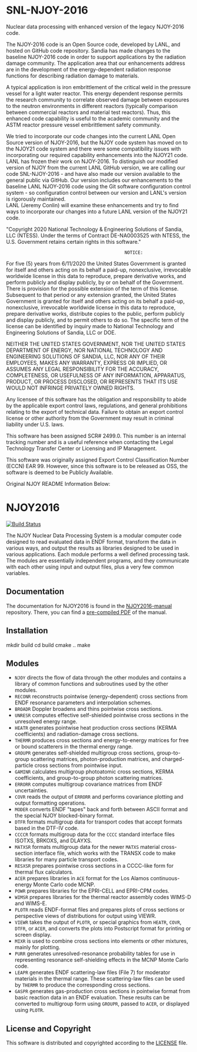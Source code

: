 # SNL-NJOY-2016
Nuclear data processing with enhanced version of the legacy NJOY-2016 code.

The NJOY-2016 code is an Open Source code, developed by LANL, and hosted on GitHub code repository. 
Sandia has made changes to the baseline NJOY-2016 code in order to support applications by the 
radiation damage community. The application area that our enhancements address are in the development 
of the energy-dependent radiation response functions for describing radiation damage to materials. 

A typical application is iron embrittlement of the critical weld in the pressure vessel for a light 
water reactor. This energy dependent response permits the research community to correlate observed 
damage between exposures to the neutron environments in different reactors (typically comparison 
between commercial reactors and material test reactors). Thus, this enhanced code capability is 
useful to the academic community and the ASTM reactor pressure vessel embrittlement safety community. 

We tried to incorporate our code changes into the current LANL Open Source version of NJOY-2016, but the 
NJOY code system has moved on to the NJOY21 code system and there were some compatibility issues with 
incorporating our required capability enhancements into the NJOY21 code.  LANL has frozen their work on NJOY-2016. 
To distinguish our modified version of NJOY from the current LANL GitHub version, we are calling our code 
SNL-NJOY-2016 - and have also made our version available to the general public via GitHub. 
Our version includes our enhancements to the baseline LANL NJOY-2016 code using the Git software configuration 
control system - so configuration control between our version and LANL's version is rigorously maintained.  
LANL (Jeremy Conlin) will examine these enhancements and try to find ways to incorporate our changes 
into a future LANL version of the NJOY21 code. 

"Copyright 2020 National Technology & Engineering Solutions of Sandia, LLC (NTESS). Under the terms of 
Contract DE-NA0003525 with NTESS, the U.S. Government retains certain rights in this software."


                                                 NOTICE:

For five (5) years from 6/11/2020 the United States Government is granted for itself and others acting on its 
behalf a paid-up, nonexclusive, irrevocable worldwide license in this data to reproduce, prepare derivative works, 
and perform publicly and display publicly, by or on behalf of the Government. There is provision for the possible 
extension of the term of this license. Subsequent to that period or any extension granted, the United States Government 
is granted for itself and others acting on its behalf a paid-up, nonexclusive, irrevocable worldwide license in this 
data to reproduce, prepare derivative works, distribute copies to the public, perform publicly and display publicly, 
and to permit others to do so. The specific term of the license can be identified by inquiry made to National Technology 
and Engineering Solutions of Sandia, LLC or DOE.
 
NEITHER THE UNITED STATES GOVERNMENT, NOR THE UNITED STATES DEPARTMENT OF ENERGY, NOR NATIONAL TECHNOLOGY AND ENGINEERING 
SOLUTIONS OF SANDIA, LLC, NOR ANY OF THEIR EMPLOYEES, MAKES ANY WARRANTY, EXPRESS OR IMPLIED, OR ASSUMES ANY LEGAL 
RESPONSIBILITY FOR THE ACCURACY, COMPLETENESS, OR USEFULNESS OF ANY INFORMATION, APPARATUS, PRODUCT, OR PROCESS DISCLOSED, 
OR REPRESENTS THAT ITS USE WOULD NOT INFRINGE PRIVATELY OWNED RIGHTS.
 
Any licensee of this software has the obligation and responsibility to abide by the applicable export control laws, 
regulations, and general prohibitions relating to the export of technical data. Failure to obtain an export control 
license or other authority from the Government may result in criminal liability under U.S. laws.

This software has been assigned SCR# 2499.0. This number is an internal tracking number and is a useful reference 
when contacting the Legal Technology Transfer Center or Licensing and IP Management. 

This software was originally assigned Export Control Classification Number (ECCN) EAR 99. However, since this software 
is to be released as OSS, the software is deemed to be Publicly Available. 

Original NJOY README Information Below:

# NJOY2016
[![Build Status](https://travis-ci.org/njoy/NJOY2016.svg?branch=master)](https://travis-ci.org/njoy/NJOY2016)

 The NJOY Nuclear Data Processing System is a modular computer code designed to read evaluated data in ENDF format, transform the data in various ways, and output the results as libraries designed to be used in various applications. Each module performs a well defined processing task. The modules are essentially independent programs, and they communicate with each other using input and output files, plus a very few common variables.

## Documentation
The documentation for NJOY2016 is found in the [NJOY2016-manual](https://github.com/njoy/NJOY2016-manual) repository. There, you can find a [pre-compiled PDF](https://github.com/njoy/NJOY2016-manual/raw/master/njoy16.pdf) of the manual.

## Installation
mkdir build
cd build
cmake ..
make

## Modules
+  `NJOY` directs the flow of data through the other modules and contains a library of common functions and subroutines used by the other modules.
+  `RECONR` reconstructs pointwise (energy-dependent) cross sections from ENDF resonance parameters and interpolation schemes.
+  `BROADR` Doppler broadens and thins pointwise cross sections.
+  `UNRESR` computes effective self-shielded pointwise cross sections in the unresolved energy range.
+  `HEATR` generates pointwise heat production cross sections (KERMA coefficients) and radiation-damage cross sections.
+  `THERMR` produces cross sections and energy-to-energy matrices for free or bound scatterers in the thermal energy range.
+  `GROUPR` generates self-shielded multigroup cross sections, group-to-group scattering matrices, photon-production matrices, and charged-particle cross sections from pointwise input.
+  `GAMINR` calculates multigroup photoatomic cross sections, KERMA coefficients, and group-to-group photon scattering matrices.
+  `ERRORR` computes multigroup covariance matrices from ENDF uncertainties.
+  `COVR` reads the output of `ERRORR` and performs covariance plotting and output formatting operations.
+  `MODER` converts ENDF "tapes" back and forth between ASCII format and the special NJOY blocked-binary format.
+  `DTFR` formats multigroup data for transport codes that accept formats based in the DTF-IV code.
+  `CCCCR` formats multigroup data for the `CCCC` standard interface files ISOTXS, BRKOXS, and DLAYXS.
+  `MATXSR` formats multigroup data for the newer `MATXS` material cross-section interface file, which works with the TRANSX code to make libraries for many particle transport codes.
+  `RESXSR` prepares pointwise cross sections in a CCCC-like form for thermal flux calculators.
+  `ACER` prepares libraries in `ACE` format for the Los Alamos continuous-energy Monte Carlo code MCNP.
+  `POWR` prepares libraries for the EPRI-CELL and EPRI-CPM codes.
+  `WIMSR` prepares libraries for the thermal reactor assembly codes WIMS-D and WIMS-E.
+  `PLOTR` reads ENDF-format files and prepares plots of cross sections or perspective views of distributions for output using VIEWR.
+  `VIEWR` takes the output of `PLOTR`, or special graphics from `HEATR`, `COVR`, `DTFR`, or `ACER`, and converts the plots into Postscript format for printing or screen display.
+  `MIXR` is used to combine cross sections into elements or other mixtures, mainly for plotting.
+  `PURR` generates unresolved-resonance probability tables for use in representing resonance self-shielding effects in the MCNP Monte Carlo code.
+  `LEAPR` generates ENDF scattering-law files (File 7) for moderator materials in the thermal range. These scattering-law files can be used by `THERMR` to produce the corresponding cross sections.
+  `GASPR` generates gas-production cross sections in pointwise format from basic reaction data in an ENDF evaluation. These results can be converted to multigroup form using `GROUPR`, passed to `ACER`, or displayed using `PLOTR`.

## License and Copyright
This software is distributed and copyrighted according to the [LICENSE](LICENSE) file.
